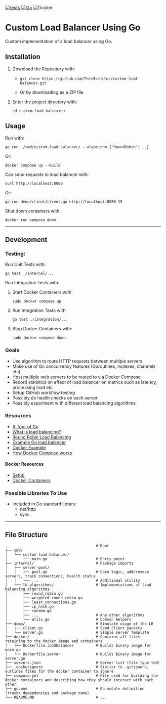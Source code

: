 [![tests](https://github.com/TresMichitos/custom-load-balancer/actions/workflows/tests.yml/badge.svg)](https://github.com/TresMichitos/custom-load-balancer/actions/workflows/tests.yml)
[![Go](https://img.shields.io/badge/go-%2300ADD8.svg?style=for-the-badge&logo=go&logoColor=white)](https://go.dev/)
![Docker](https://img.shields.io/badge/docker-%230db7ed.svg?style=for-the-badge&logo=docker&logoColor=white)

# Custom Load Balancer Using Go

Custom implementation of a load balancer using Go.

## Installation

1. Download the Repository with:

   - ```
     git clone https://github.com/TresMichitos/custom-load-balancer.git
     ```
   - Or by downloading as a ZIP file

2. Enter the project directory with:
   ```
   cd custom-load-balancer/
   ```

## Usage

Run with:
  ```
  go run ./cmd/custom-load-balancer/ --algorithm {'RoundRobin'|...}
  ```
Or:
  ```
  docker compose up --build
  ```

Can send requests to load balancer with:
  ```
  curl http://localhost:8080
  ```
Or:
  ```
  go run demo/client/client.go http://localhost:8080 15
  ```

Shut down containers with:
  ```
  docker run compose down
  ```

---

## Development

### Testing:

Run Unit Tests with:
  ```
  go test ./internal/...
  ```

Run Integration Tests with:

1. Start Docker Containers with:
   ```
   sudo docker compose up
   ```
2. Run Integration Tests with:
   ```
   go test ./integration/...
   ```
3. Stop Docker Containers with: 
   ```
   sudo docker compose down
   ```

### Goals

- Use algorithm to route HTTP requests between multiple servers
- Make use of Go concurrency features (Goroutines, mutexes, channels etc)
- Host multiple web servers to be routed to via Docker Compose
- Record statistics on effect of load balancer on metrics such as latency, processing load etc
- Setup GitHub workflow testing
- Possibly do health checks on each server
- Possibly experiment with different load balancing algorithms

### Resources

- [A Tour of Go](https://go.dev/tour/list)
- [What is load balancing?](https://www.cloudflare.com/en-gb/learning/performance/what-is-load-balancing/)
- [Round Robin Load Balancing](https://www.vmware.com/topics/round-robin-load-balancing)
- [Example Go load balancer](https://dev.to/vivekalhat/building-a-simple-load-balancer-in-go-70d)
- [Docker Example](https://docs.docker.com/get-started/workshop/02_our_app/)
- [How Docker Compose works](https://docs.docker.com/compose/intro/compose-application-model/)

#### Docker Resources

- [Setup](https://medium.com/@aedemirsen/load-balancing-with-nginx-c1f19840e29)
- [Docker Containers](https://medium.com/@aedemirsen/load-balancing-with-docker-compose-and-nginx-b9077696f624)

### Possible Libraries To Use

- Included in Go standard library:
  - net/http
  - sync

---

## File Structure

```
.                                        # Root
├── cmd/
│   └── custom-load-balancer/
│       └── main.go                      # Entry point
├── internal/                            # Package imports
│   ├── server-pool/
│   │   ├── pool.go                      # Core logic, add/remove servers, track connections, health status
│   │   └── ...                          # Additional utility
│   └── lb-algorithms/                   # Implementations of load balancing algorithms
│       ├── round_robin.go
│       ├── weighted_round_robin.go
│       ├── least_connections.go
│       ├── ip_hash.go
│       ├── random.go
│       ├── ...                          # Any other algorithms
│       └── utils.go                     # Common helpers
├── demo/                                # Simulate usage of the LB
│   ├── client.go                        # Send client packets
│   └── server.go                        # Simple server template
├── docker/                              # Contains all files retaining to the docker image and containers
│   ├── Dockerfile.loadbalancer          # Builds binary image for main.go
│   └── Dockerfile.server                # Builds binary image for server.go                      
├── servers.json                         # Server list (file type tbd)                           
├── .dockerignore                        # Similar to .gitignore, outlines files for the docker container to ignore
├── compose.yml                          # File used for building the docker containers and describing how they should interact with each other
├── go.mod                               # Go module definition (tracks dependencies and package name) 
└── README.MD                            # ...
```
